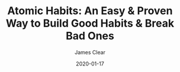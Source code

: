 ---
title: "Atomic Habits: An Easy & Proven Way to Build Good Habits & Break Bad Ones"
author: "James Clear"
isbn: ""
isbn13: ""
rating: "2"
publisher: "Random House Audiobooks"
pages: "6"
publishYear: "2018"
read: "2020"
goodreads_id: "42603095"
language: "en"
date: "2020-01-17"
---